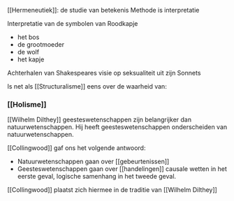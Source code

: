 [[Hermeneutiek]]: de studie van betekenis
Methode is interpretatie

Interpretatie van de symbolen van Roodkapje
- het bos
- de grootmoeder
- de wolf
- het kapje

Achterhalen van Shakespeares visie op seksualiteit uit zijn Sonnets

Is net als [[Structuralisme]] eens over de waarheid van:
### [[Holisme]]


[[Wilhelm Dilthey]]
geesteswetenschappen zijn belangrijker dan natuurwetenschappen.
Hij heeft geesteswetenschappen onderscheiden van natuurwetenschappen.


[[Collingwood]] gaf ons het volgende antwoord:
- Natuurwetenschappen gaan over [[gebeurtenissen]]
- Geesteswetenschappen gaan over [[handelingen]]
causale wetten in het eerste geval, logische samenhang in het tweede geval.

[[Collingwood]] plaatst zich hiermee in de traditie van [[Wilhelm Dilthey]]
